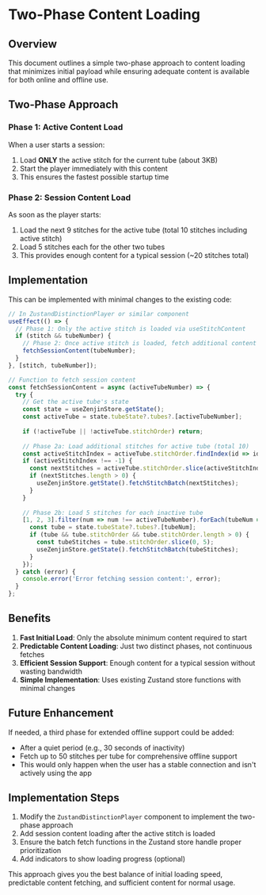 # Two-Phase Content Loading

## Overview

This document outlines a simple two-phase approach to content loading that minimizes initial payload while ensuring adequate content is available for both online and offline use.

## Two-Phase Approach

### Phase 1: Active Content Load

When a user starts a session:

1. Load **ONLY** the active stitch for the current tube (about 3KB)
2. Start the player immediately with this content
3. This ensures the fastest possible startup time

### Phase 2: Session Content Load

As soon as the player starts:

1. Load the next 9 stitches for the active tube (total 10 stitches including active stitch)
2. Load 5 stitches each for the other two tubes
3. This provides enough content for a typical session (~20 stitches total)

## Implementation

This can be implemented with minimal changes to the existing code:

```typescript
// In ZustandDistinctionPlayer or similar component
useEffect(() => {
  // Phase 1: Only the active stitch is loaded via useStitchContent
  if (stitch && tubeNumber) {
    // Phase 2: Once active stitch is loaded, fetch additional content
    fetchSessionContent(tubeNumber);
  }
}, [stitch, tubeNumber]);

// Function to fetch session content
const fetchSessionContent = async (activeTubeNumber) => {
  try {
    // Get the active tube's state
    const state = useZenjinStore.getState();
    const activeTube = state.tubeState?.tubes?.[activeTubeNumber];
    
    if (!activeTube || !activeTube.stitchOrder) return;
    
    // Phase 2a: Load additional stitches for active tube (total 10)
    const activeStitchIndex = activeTube.stitchOrder.findIndex(id => id === stitch.id);
    if (activeStitchIndex !== -1) {
      const nextStitches = activeTube.stitchOrder.slice(activeStitchIndex + 1, activeStitchIndex + 10);
      if (nextStitches.length > 0) {
        useZenjinStore.getState().fetchStitchBatch(nextStitches);
      }
    }
    
    // Phase 2b: Load 5 stitches for each inactive tube
    [1, 2, 3].filter(num => num !== activeTubeNumber).forEach(tubeNum => {
      const tube = state.tubeState?.tubes?.[tubeNum];
      if (tube && tube.stitchOrder && tube.stitchOrder.length > 0) {
        const tubeStitches = tube.stitchOrder.slice(0, 5);
        useZenjinStore.getState().fetchStitchBatch(tubeStitches);
      }
    });
  } catch (error) {
    console.error('Error fetching session content:', error);
  }
};
```

## Benefits

1. **Fast Initial Load**: Only the absolute minimum content required to start
2. **Predictable Content Loading**: Just two distinct phases, not continuous fetches
3. **Efficient Session Support**: Enough content for a typical session without wasting bandwidth
4. **Simple Implementation**: Uses existing Zustand store functions with minimal changes

## Future Enhancement

If needed, a third phase for extended offline support could be added:

- After a quiet period (e.g., 30 seconds of inactivity)
- Fetch up to 50 stitches per tube for comprehensive offline support
- This would only happen when the user has a stable connection and isn't actively using the app

## Implementation Steps

1. Modify the `ZustandDistinctionPlayer` component to implement the two-phase approach
2. Add session content loading after the active stitch is loaded
3. Ensure the batch fetch functions in the Zustand store handle proper prioritization
4. Add indicators to show loading progress (optional)

This approach gives you the best balance of initial loading speed, predictable content fetching, and sufficient content for normal usage.